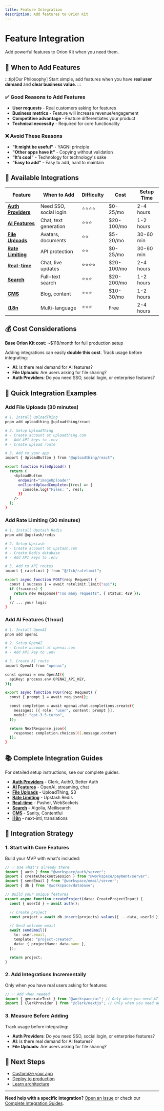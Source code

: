 ```yaml
---
title: Feature Integration
description: Add features to Orion Kit
---
```


# Feature Integration

Add powerful features to Orion Kit when you need them.

## 🎯 **When to Add Features**

:::tip[Our Philosophy]
Start simple, add features when you have **real user demand** and **clear business value**.
:::

### ✅ **Good Reasons to Add Features**

- **User requests** - Real customers asking for features
- **Business metrics** - Feature will increase revenue/engagement
- **Competitive advantage** - Feature differentiates your product
- **Technical necessity** - Required for core functionality

### ❌ **Avoid These Reasons**

- **"It might be useful"** - YAGNI principle
- **"Other apps have it"** - Copying without validation
- **"It's cool"** - Technology for technology's sake
- **"Easy to add"** - Easy to add, hard to maintain

## 🚀 **Available Integrations**

| Feature                                                    | When to Add            | Difficulty | Cost       | Setup Time |
| ---------------------------------------------------------- | ---------------------- | ---------- | ---------- | ---------- |
| **[Auth Providers](/reference/integrations/auth)**         | Need SSO, social login | ⭐⭐⭐⭐   | $0-25/mo   | 2-4 hours  |
| **[AI Features](/reference/integrations/ai)**              | Chat, text generation  | ⭐⭐⭐     | $20-100/mo | 1-2 hours  |
| **[File Uploads](/reference/integrations/file-uploads)**   | Avatars, documents     | ⭐⭐       | $5-20/mo   | 30-60 min  |
| **[Rate Limiting](/reference/integrations/rate-limiting)** | API protection         | ⭐⭐       | $0-25/mo   | 30-60 min  |
| **[Real-time](/reference/integrations/realtime)**          | Chat, live updates     | ⭐⭐⭐⭐   | $20-100/mo | 2-4 hours  |
| **[Search](/reference/integrations/search)**               | Full-text search       | ⭐⭐⭐     | $20-200/mo | 1-2 hours  |
| **[CMS](/reference/integrations/cms)**                     | Blog, content          | ⭐⭐⭐     | $10-30/mo  | 1-2 hours  |
| **[i18n](/reference/integrations/i18n)**                   | Multi-language         | ⭐⭐⭐     | Free       | 2-4 hours  |

## 💰 **Cost Considerations**

**Base Orion Kit cost:** ~$118/month for full production setup

Adding integrations can easily **double this cost**. Track usage before integrating:

- **AI**: Is there real demand for AI features?
- **File Uploads**: Are users asking for file sharing?
- **Auth Providers**: Do you need SSO, social login, or enterprise features?

## 🔧 **Quick Integration Examples**

### Add File Uploads (30 minutes)

```bash
# 1. Install UploadThing
pnpm add uploadthing @uploadthing/react

# 2. Setup UploadThing
# - Create account at uploadthing.com
# - Add API keys to .env
# - Create upload route

# 3. Add to your app
import { UploadButton } from "@uploadthing/react";

export function FileUpload() {
  return (
    <UploadButton
      endpoint="imageUploader"
      onClientUploadComplete={(res) => {
        console.log("Files: ", res);
      }}
    />
  );
}
```

### Add Rate Limiting (30 minutes)

```bash
# 1. Install Upstash Redis
pnpm add @upstash/redis

# 2. Setup Upstash
# - Create account at upstash.com
# - Create Redis database
# - Add API keys to .env

# 3. Add to API routes
import { ratelimit } from "@/lib/ratelimit";

export async function POST(req: Request) {
  const { success } = await ratelimit.limit("api");
  if (!success) {
    return new Response("Too many requests", { status: 429 });
  }
  // ... your logic
}
```

### Add AI Features (1 hour)

```bash
# 1. Install OpenAI
pnpm add openai

# 2. Setup OpenAI
# - Create account at openai.com
# - Add API key to .env

# 3. Create AI route
import OpenAI from "openai";

const openai = new OpenAI({
  apiKey: process.env.OPENAI_API_KEY,
});

export async function POST(req: Request) {
  const { prompt } = await req.json();

  const completion = await openai.chat.completions.create({
    messages: [{ role: "user", content: prompt }],
    model: "gpt-3.5-turbo",
  });

  return NextResponse.json({
    response: completion.choices[0].message.content
  });
}
```

## 📚 **Complete Integration Guides**

For detailed setup instructions, see our complete guides:

- **[Auth Providers](/reference/integrations/auth)** - Clerk, Auth0, Better Auth
- **[AI Features](/reference/integrations/ai)** - OpenAI, streaming, chat
- **[File Uploads](/reference/integrations/file-uploads)** - UploadThing, S3
- **[Rate Limiting](/reference/integrations/rate-limiting)** - Upstash Redis
- **[Real-time](/reference/integrations/realtime)** - Pusher, WebSockets
- **[Search](/reference/integrations/search)** - Algolia, Meilisearch
- **[CMS](/reference/integrations/cms)** - Sanity, Contentful
- **[i18n](/reference/integrations/i18n)** - next-intl, translations

## 🎯 **Integration Strategy**

### 1. **Start with Core Features**

Build your MVP with what's included:

```typescript
// ✅ Use what's already there
import { auth } from "@workspace/auth/server";
import { createCheckoutSession } from "@workspace/payment/server";
import { sendEmail } from "@workspace/email/server";
import { db } from "@workspace/database";

// Build your unique features
export async function createProject(data: CreateProjectInput) {
  const { userId } = await auth();

  // Create project
  const project = await db.insert(projects).values({ ...data, userId });

  // Send welcome email
  await sendEmail({
    to: user.email,
    template: "project-created",
    data: { projectName: data.name },
  });

  return project;
}
```

### 2. **Add Integrations Incrementally**

Only when you have real users asking for features:

```typescript
// ✅ Add when needed
import { generateText } from "@workspace/ai"; // Only when you need AI
import { ClerkProvider } from "@clerk/nextjs"; // Only when you need auth providers
```

### 3. **Measure Before Adding**

Track usage before integrating:

- **Auth Providers**: Do you need SSO, social login, or enterprise features?
- **AI**: Is there real demand for AI features?
- **File Uploads**: Are users asking for file sharing?

## 🚀 **Next Steps**

- [Customize your app](/getting-started/customization)
- [Deploy to production](/getting-started/deployment)
- [Learn architecture](/architecture/overview)

---

**Need help with a specific integration?** [Open an issue](https://github.com/orion-kit/orion/issues) or check our [Complete Integration Guides](/reference/integrations).
